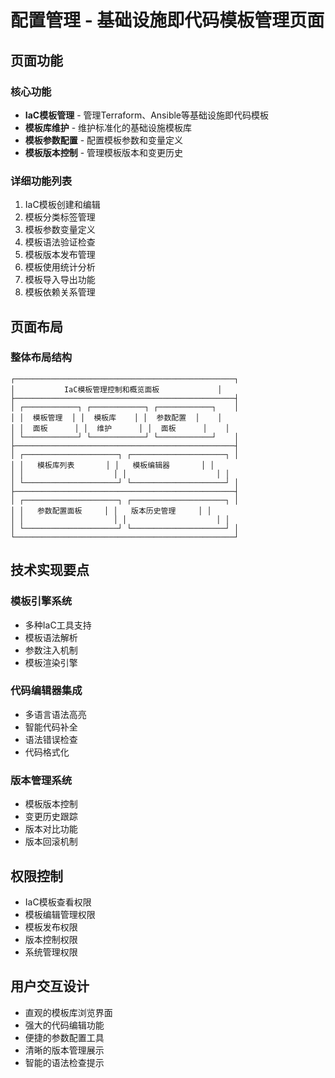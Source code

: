 # 配置管理 - 基础设施即代码模板管理页面

## 页面功能

### 核心功能
- **IaC模板管理** - 管理Terraform、Ansible等基础设施即代码模板
- **模板库维护** - 维护标准化的基础设施模板库
- **模板参数配置** - 配置模板参数和变量定义
- **模板版本控制** - 管理模板版本和变更历史

### 详细功能列表
1. IaC模板创建和编辑
2. 模板分类标签管理
3. 模板参数变量定义
4. 模板语法验证检查
5. 模板版本发布管理
6. 模板使用统计分析
7. 模板导入导出功能
8. 模板依赖关系管理

## 页面布局

### 整体布局结构
```
┌─────────────────────────────────────────────────┐
│           IaC模板管理控制和概览面板             │
├─────────────────────────────────────────────────┤
│ ┌────────────┐ ┌────────────┐ ┌────────────┐    │
│ │  模板管理  │ │  模板库    │ │  参数配置  │    │
│ │  面板      │ │  维护      │ │  面板      │    │
│ └────────────┘ └────────────┘ └────────────┘    │
├─────────────────────────────────────────────────┤
│ ┌─────────────────────┐ ┌─────────────────────┐ │
│ │   模板库列表       │ │   模板编辑器       │ │
│ │                    │ │                    │ │
│ └─────────────────────┘ └─────────────────────┘ │
├─────────────────────────────────────────────────┤
│ ┌─────────────────────┐ ┌─────────────────────┐ │
│ │   参数配置面板     │ │   版本历史管理     │ │
│ │                    │ │                    │ │
│ └─────────────────────┘ └─────────────────────┘ │
└─────────────────────────────────────────────────┘
```

## 技术实现要点

### 模板引擎系统
- 多种IaC工具支持
- 模板语法解析
- 参数注入机制
- 模板渲染引擎

### 代码编辑器集成
- 多语言语法高亮
- 智能代码补全
- 语法错误检查
- 代码格式化

### 版本管理系统
- 模板版本控制
- 变更历史跟踪
- 版本对比功能
- 版本回滚机制

## 权限控制
- IaC模板查看权限
- 模板编辑管理权限
- 模板发布权限
- 版本控制权限
- 系统管理权限

## 用户交互设计
- 直观的模板库浏览界面
- 强大的代码编辑功能
- 便捷的参数配置工具
- 清晰的版本管理展示
- 智能的语法检查提示